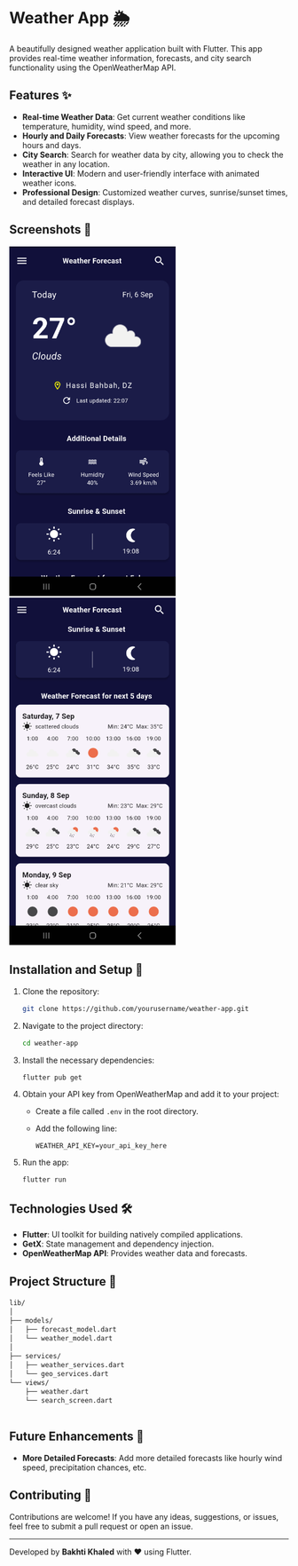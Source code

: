 # Weather App 🌦️

A beautifully designed weather application built with Flutter. This app provides real-time weather information, forecasts, and city search functionality using the OpenWeatherMap API.

## Features ✨

- **Real-time Weather Data**: Get current weather conditions like temperature, humidity, wind speed, and more.
- **Hourly and Daily Forecasts**: View weather forecasts for the upcoming hours and days.
- **City Search**: Search for weather data by city, allowing you to check the weather in any location.
- **Interactive UI**: Modern and user-friendly interface with animated weather icons.
- **Professional Design**: Customized weather curves, sunrise/sunset times, and detailed forecast displays.

## Screenshots 📱

<p float="left">
  <img src="assets/screenshots/screenshot1.png" alt="Weather Details" width="300"" />
  <img src="assets/screenshots/screenshot2.png" alt="Forecasts Details" width="300" />
</p>

## Installation and Setup 🚀

1. Clone the repository:

   ```bash
   git clone https://github.com/yourusername/weather-app.git
   ```
   
2. Navigate to the project directory:

   ```bash
   cd weather-app
   ```

3. Install the necessary dependencies:

   ```bash
   flutter pub get
   ```

4. Obtain your API key from OpenWeatherMap and add it to your project:

   - Create a file called `.env` in the root directory.
   - Add the following line:

     ```plaintext
     WEATHER_API_KEY=your_api_key_here
     ```

5. Run the app:

   ```bash
   flutter run
   ```

## Technologies Used 🛠️

- **Flutter**: UI toolkit for building natively compiled applications.
- **GetX**: State management and dependency injection.
- **OpenWeatherMap API**: Provides weather data and forecasts.

## Project Structure 📁

```
lib/
│
├── models/
│   ├── forecast_model.dart
│   └── weather_model.dart
│
├── services/
│   ├── weather_services.dart
│   └── geo_services.dart
└── views/
    ├── weather.dart
    └── search_screen.dart
    
```

## Future Enhancements 🔮

- **More Detailed Forecasts**: Add more detailed forecasts like hourly wind speed, precipitation chances, etc.

## Contributing 🤝

Contributions are welcome! If you have any ideas, suggestions, or issues, feel free to submit a pull request or open an issue.

---

Developed by **Bakhti Khaled** with ❤️ using Flutter.
